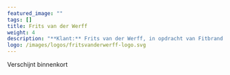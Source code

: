 ```yaml
---
featured_image: ""
tags: []
title: Frits van der Werff
weight: 4
description: "**Klant:** Frits van der Werff, in opdracht van Fitbrand.<br> **Werkzaamheden:** Design, Front-end ondersteuning en CMS implementatie<br> **Periode:** Lente 2017"
logo: /images/logos/fritsvanderwerff-logo.svg
---
```


Verschijnt binnenkort 